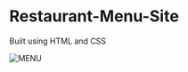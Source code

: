 # Restaurant-Menu-Site
Built using HTML and CSS


![MENU](https://github.com/Ashwin-ER/Restaurant-Menu-Site/assets/143249415/a0c7a1c3-933b-4f1f-bc0a-1bdae8dd018f)
